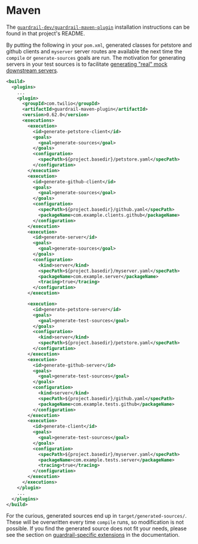 Maven
=====

The [`guardrail-dev/guardrail-maven-plugin`](https://github.com/guardrail-dev/guardrail-maven-plugin) installation instructions can be found in that project's README.

By putting the following in your `pom.xml`, generated classes for petstore and github clients and `myserver` server routes are available the next time the `compile` or `generate-sources` goals are run. The motivation for generating servers in your test sources is to facilitate [generating "real" mock downstream servers](https://guardrail.dev/scala/akka-http/generating-a-server#generating-test-only-real-server-mocks-for-unit-tests).

```xml
<build>
  <plugins>
    ...
    <plugin>
      <groupId>com.twilio</groupId>
      <artifactId>guardrail-maven-plugin</artifactId>
      <version>0.62.0</version>
      <executions>
        <execution>
          <id>generate-petstore-client</id>
          <goals>
            <goal>generate-sources</goal>
          </goals>
          <configuration>
            <specPath>${project.basedir}/petstore.yaml</specPath>
          </configuration>
        </execution>
        <execution>
          <id>generate-github-client</id>
          <goals>
            <goal>generate-sources</goal>
          </goals>
          <configuration>
            <specPath>${project.basedir}/github.yaml</specPath>
            <packageName>com.example.clients.github</packageName>
          </configuration>
        </execution>
        <execution>
          <id>generate-server</id>
          <goals>
            <goal>generate-sources</goal>
          </goals>
          <configuration>
            <kind>server</kind>
            <specPath>${project.basedir}/myserver.yaml</specPath>
            <packageName>com.example.server</packageName>
            <tracing>true</tracing>
          </configuration>
        </execution>

        <execution>
          <id>generate-petstore-server</id>
          <goals>
            <goal>generate-test-sources</goal>
          </goals>
          <configuration>
            <kind>server</kind>
            <specPath>${project.basedir}/petstore.yaml</specPath>
          </configuration>
        </execution>
        <execution>
          <id>generate-github-server</id>
          <goals>
            <goal>generate-test-sources</goal>
          </goals>
          <configuration>
            <kind>server</kind>
            <specPath>${project.basedir}/github.yaml</specPath>
            <packageName>com.example.tests.github</packageName>
          </configuration>
        </execution>
        <execution>
          <id>generate-client</id>
          <goals>
            <goal>generate-test-sources</goal>
          </goals>
          <configuration>
            <specPath>${project.basedir}/myserver.yaml</specPath>
            <packageName>com.example.tests.server</packageName>
            <tracing>true</tracing>
          </configuration>
        </execution>
      </executions>
    </plugin>
    ...
  </plugins>
</build>
```

For the curious, generated sources end up in `target/generated-sources/`. These will be overwritten every time `compile` runs, so modification is not possible. If you find the generated source does not fit your needs, please see the section on [guardrail-specific extensions](https://guardrail.dev/scala/akka-http/guardrail-extensions) in the documentation.
